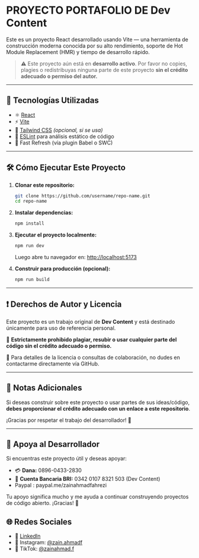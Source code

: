 # PROYECTO PORTAFOLIO DE Dev Content

Este es un proyecto React desarrollado usando Vite — una herramienta de construcción moderna conocida por su alto rendimiento, soporte de Hot Module Replacement (HMR) y tiempo de desarrollo rápido.

> ⚠️ Este proyecto aún está en **desarrollo activo**. Por favor no copies, plagies o redistribuyas ninguna parte de este proyecto **sin el crédito adecuado o permiso del autor.**

---

## 📆 Tecnologías Utilizadas

* ⚛️ [React](https://react.dev/)
* ⚡ [Vite](https://vitejs.dev/)
* 💨 [Tailwind CSS](https://tailwindcss.com/) *(opcional, si se usa)*
* 🧪 [ESLint](https://eslint.org/) para análisis estático de código
* 🔄 Fast Refresh (vía plugin Babel o SWC)

---

## 🛠️ Cómo Ejecutar Este Proyecto

1. **Clonar este repositorio:**

   ```bash
   git clone https://github.com/username/repo-name.git
   cd repo-name
   ```

2. **Instalar dependencias:**

   ```bash
   npm install
   ```

3. **Ejecutar el proyecto localmente:**

   ```bash
   npm run dev
   ```

   Luego abre tu navegador en: [http://localhost:5173](http://localhost:5173)

4. **Construir para producción (opcional):**

   ```bash
   npm run build
   ```

---

## ❗ Derechos de Autor y Licencia

Este proyecto es un trabajo original de **Dev Content** y está destinado únicamente para uso de referencia personal.

🚫 **Estrictamente prohibido plagiar, resubir o usar cualquier parte del código sin el crédito adecuado o permiso.**

📄 Para detalles de la licencia o consultas de colaboración, no dudes en contactarme directamente vía GitHub.

---

## 📌 Notas Adicionales

Si deseas construir sobre este proyecto o usar partes de sus ideas/código, **debes proporcionar el crédito adecuado con un enlace a este repositorio**.

¡Gracias por respetar el trabajo del desarrollador! 🙏

---

## 💖 Apoya al Desarrollador

Si encuentras este proyecto útil y deseas apoyar:

* 💳 **Dana:** 0896-0433-2830
* 🏦 **Cuenta Bancaria BRI:** 0342 0107 8321 503 (Dev Content)
* Paypal : paypal.me/zainahmadfahrezi

Tu apoyo significa mucho y me ayuda a continuar construyendo proyectos de código abierto. ¡Gracias! 🙌

## 🌐 Redes Sociales

* 💼 [LinkedIn](https://www.linkedin.com/in/zainahmadfahrezi)
* 📸 Instagram: [@zain.ahmadf](https://www.instagram.com/zain.ahmadf)
* 🎥 TikTok: [@zainahmad.f](https://www.tiktok.com/@zainahmad.f)
